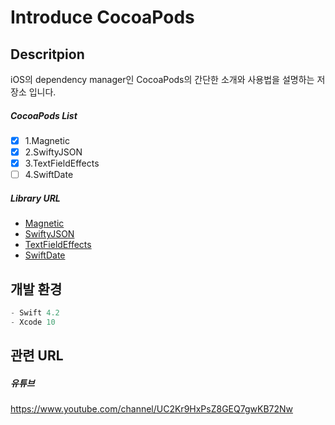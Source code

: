 # Introduce CocoaPods

## Descritpion
iOS의 dependency manager인 CocoaPods의 간단한 소개와 사용법을 설명하는 저장소 입니다.

##### CocoaPods List
 - [x] 1.Magnetic
 - [x] 2.SwiftyJSON
 - [x] 3.TextFieldEffects
 - [ ] 4.SwiftDate

##### Library URL
- [Magnetic](https://github.com/efremidze/Magnetic)
- [SwiftyJSON](https://github.com/SwiftyJSON/SwiftyJSON)
- [TextFieldEffects](https://github.com/raulriera/TextFieldEffects)
- [SwiftDate](https://github.com/malcommac/SwiftDate)

## 개발 환경
```Swift
- Swift 4.2
- Xcode 10
```

## 관련 URL

##### 유튜브
https://www.youtube.com/channel/UC2Kr9HxPsZ8GEQ7gwKB72Nw
